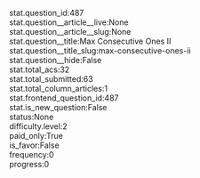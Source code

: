 stat.question_id:487  
stat.question__article__live:None  
stat.question__article__slug:None  
stat.question__title:Max Consecutive Ones II  
stat.question__title_slug:max-consecutive-ones-ii  
stat.question__hide:False  
stat.total_acs:32  
stat.total_submitted:63  
stat.total_column_articles:1  
stat.frontend_question_id:487  
stat.is_new_question:False  
status:None  
difficulty.level:2  
paid_only:True  
is_favor:False  
frequency:0  
progress:0  
